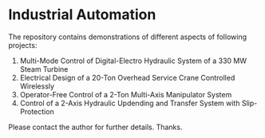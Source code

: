 # Industrial Automation
The repository contains demonstrations of different aspects of following projects:
1. Multi-Mode Control of Digital-Electro Hydraulic System of a 330 MW Steam Turbine
2. Electrical Design of a 20-Ton Overhead Service Crane Controlled Wirelessly
3. Operator-Free Control of a 2-Ton Multi-Axis Manipulator System
4. Control of a 2-Axis Hydraulic Updending and Transfer System with Slip-Protection

Please contact the author for further details. Thanks.
